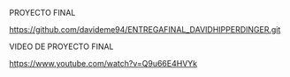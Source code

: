 PROYECTO FINAL 


https://github.com/davideme94/ENTREGAFINAL_DAVIDHIPPERDINGER.git


VIDEO DE PROYECTO FINAL

https://www.youtube.com/watch?v=Q9u66E4HVYk
